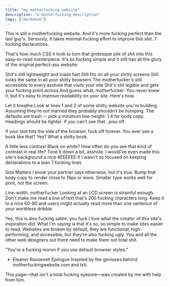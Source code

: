 ```yaml
---
title: "my motherfucking website"
description: "a motherfucking description"
tags: ["markdown"]
---
```


This is still a motherfucking website.
And it's more fucking perfect than the last guy's.
Seriously, it takes minimal fucking effort to improve this shit.
7 fucking declarations.

That's how much CSS it took to turn that grotesque pile of shit into this easy-to-read masterpiece. It's so fucking simple and it still has all the glory of the original perfect-ass website:

Shit's still lightweight and loads fast
Still fits on all your shitty screens
Still looks the same in all your shitty browsers
The motherfucker's still accessible to every asshole that visits your site
Shit's still legible and gets your fucking point across
And guess what, motherfucker:
You never knew it, but it's easy to improve readability on your site. Here's how.

Let it breathe
Look at lines 1 and 2 of some shitty website you're building. Assuming they're not married they probably shouldn't be humping. The defaults are trash -- pick a minimum line-height: 1.4 for body copy. Headings should be tighter. If you can't see that...piss off.

If your text hits the side of the browser, fuck off forever. You ever see a book like that? Yes? What a shitty book.

A little less contrast
Black on white? How often do you see that kind of contrast in real life? Tone it down a bit, asshole. I would've even made this site's background a nice #EEEEEE if I wasn't so focused on keeping declarations to a lean 7 fucking lines.

Size Matters
I know your partner says otherwise, but it's true. Bump that body copy to render close to 16px or more. Smaller type works well for print, not the screen.

Line-width, motherfucker
Looking at an LCD screen is strainful enough. Don't make me read a line of text that's 200 fucking characters long. Keep it to a nice 60-80 and users might actually read more than one sentence of your worthless dribble.

Yes, this is also fucking satire, you fuck
I love what the creator of this site's inspiration did. What I'm saying is that it's so, so simple to make sites easier to read. Websites are broken by default, they are functional, high-performing, and accessible, but they're also fucking ugly. You and all the other web designers out there need to make them not total shit.

"You're a fucking moron if you use default browser styles."

- Eleanor Roosevelt
  Epilogue
  Inspired by the geniuses behind motherfuckingwebsite.com and txti.

This page—that isn't a total fucking eyesore—was created by me with help from him.
